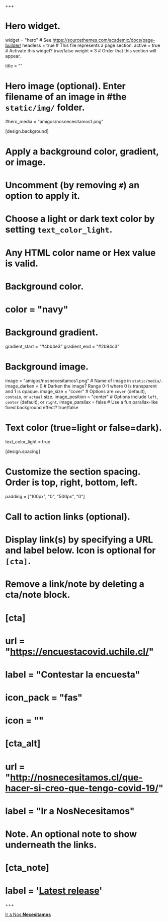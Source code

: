 +++
# Hero widget.
widget = "hero"  # See https://sourcethemes.com/academic/docs/page-builder/
headless = true  # This file represents a page section.
active = true  # Activate this widget? true/false
weight = 3  # Order that this section will appear.

title = ""

# Hero image (optional). Enter filename of an image in #the `static/img/` folder.
#hero_media = "amigos/nosnecesitamos1.png"

[design.background]
  # Apply a background color, gradient, or image.
  #   Uncomment (by removing `#`) an option to apply it.
  #   Choose a light or dark text color by setting `text_color_light`.
  #   Any HTML color name or Hex value is valid.

  # Background color.
  # color = "navy"

  # Background gradient.
  gradient_start = "#4bb4e3"
  gradient_end = "#2b94c3"

  # Background image.
  image = "amigos/nosnecesitamos1.png"  # Name of image in `static/media/`.
  image_darken = 0  # Darken the image? Range 0-1 where 0 is transparent and 1 is opaque.
  image_size = "cover"  #  Options are `cover` (default), `contain`, or `actual` size.
  image_position = "center"  # Options include `left`, `center` (default), or `right`.
  image_parallax = false  # Use a fun parallax-like fixed background effect? true/false

  # Text color (true=light or false=dark).
  text_color_light = true

[design.spacing]
  # Customize the section spacing. Order is top, right, bottom, left.
  padding = ["100px", "0", "500px", "0"]

# Call to action links (optional).
#   Display link(s) by specifying a URL and label below. Icon is optional for `[cta]`.
#   Remove a link/note by deleting a cta/note block.

# [cta]
#   url = "https://encuestacovid.uchile.cl/"
#   label = "Contestar la encuesta"
#   icon_pack = "fas"
#   icon = ""
#
# [cta_alt]
#   url = "http://nosnecesitamos.cl/que-hacer-si-creo-que-tengo-covid-19/"
#   label = "Ir a Nos**Necesitamos**"

# Note. An optional note to show underneath the links.
# [cta_note]
#   label = '<a class="js-github-release" href="https://sourcethemes.com/academic/updates" data-repo="valentinaandrade/movid-site">Latest release<!-- V --></a>'
+++

</b>
<p class = "cta-btns">
<a class = "hero-cta-alt pl-4" href = 'http://nosnecesitamos.cl/que-hacer-si-creo-que-tengo-covid-19/' target = "_blank", rel = "noopener">Ir a Nos <strong>Necesitamos</strong> <i class="fas fa-angle-right"></i> </a></p>
